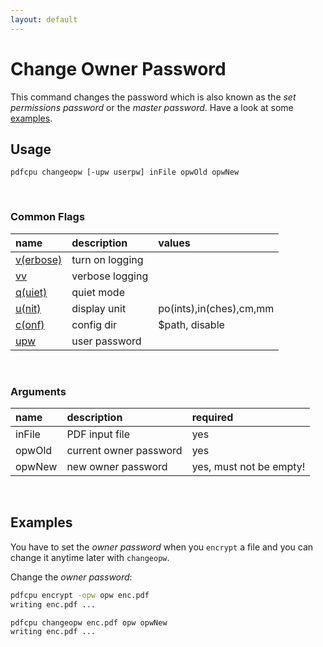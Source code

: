```yaml
---
layout: default
---
```


# Change Owner Password

This command changes the password which is also known as the *set permissions password* or the *master password*. Have a look at some [examples](#examples).
 
## Usage

```
pdfcpu changeopw [-upw userpw] inFile opwOld opwNew
```

<br>

### Common Flags

| name                                            | description     | values
|:------------------------------------------------|:----------------|:-------
| [v(erbose)](../getting_started/common_flags.md) | turn on logging |
| [vv](../getting_started/common_flags.md)        | verbose logging |
| [q(uiet)](../getting_started/common_flags.md)   | quiet mode      |
| [u(nit)](../getting_started/common_flags.md)    | display unit    | po(ints),in(ches),cm,mm
| [c(onf)](../getting_started/common_flags.md)       | config dir      | $path, disable
| [upw](../getting_started/common_flags.md)          | user password   |

<br>

### Arguments

| name         | description            | required
|:-------------|:-----------------------|:--------
| inFile       | PDF input file         | yes
| opwOld       | current owner password | yes
| opwNew       | new owner password     | yes, must not be empty!

<br>

## Examples

You have to set the *owner password* when you `encrypt` a file and you can change it anytime later with `changeopw`.

Change the *owner password*:
```sh
pdfcpu encrypt -opw opw enc.pdf
writing enc.pdf ...

pdfcpu changeopw enc.pdf opw opwNew
writing enc.pdf ...
```
